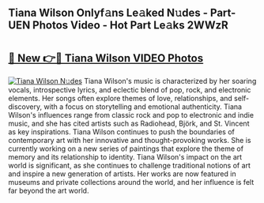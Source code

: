 ## Tiana Wilson Onlyf𝚊ns Le𝚊ked N𝚞des - Part-UEN Photos Video - Hot Part Le𝚊ks 2WWzR

# <h2><a href="http://ab4821.deff.icu/?id=Tiana+Wilson">🔗 New 👉🔴 Tiana Wilson VIDEO Photos</a></h2>

[![Tiana Wilson N𝚞des](https://i.imgur.com/rIISA9y.gif)](http://ab4821.deff.icu/?id=Tiana+Wilson)
Tiana Wilson's music is characterized by her soaring vocals, introspective lyrics, and eclectic blend of pop, rock, and electronic elements. Her songs often explore themes of love, relationships, and self-discovery, with a focus on storytelling and emotional authenticity. Tiana Wilson's influences range from classic rock and pop to electronic and indie music, and she has cited artists such as Radiohead, Björk, and St. Vincent as key inspirations. Tiana Wilson continues to push the boundaries of contemporary art with her innovative and thought-provoking works. She is currently working on a new series of paintings that explore the theme of memory and its relationship to identity. Tiana Wilson's impact on the art world is significant, as she continues to challenge traditional notions of art and inspire a new generation of artists. Her works are now featured in museums and private collections around the world, and her influence is felt far beyond the art world.
